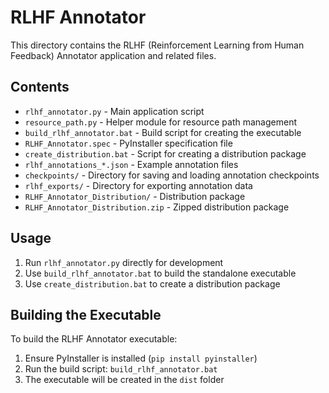 # RLHF Annotator

This directory contains the RLHF (Reinforcement Learning from Human Feedback) Annotator application and related files.

## Contents

- `rlhf_annotator.py` - Main application script
- `resource_path.py` - Helper module for resource path management
- `build_rlhf_annotator.bat` - Build script for creating the executable
- `RLHF_Annotator.spec` - PyInstaller specification file
- `create_distribution.bat` - Script for creating a distribution package
- `rlhf_annotations_*.json` - Example annotation files
- `checkpoints/` - Directory for saving and loading annotation checkpoints
- `rlhf_exports/` - Directory for exporting annotation data
- `RLHF_Annotator_Distribution/` - Distribution package
- `RLHF_Annotator_Distribution.zip` - Zipped distribution package

## Usage

1. Run `rlhf_annotator.py` directly for development
2. Use `build_rlhf_annotator.bat` to build the standalone executable
3. Use `create_distribution.bat` to create a distribution package

## Building the Executable

To build the RLHF Annotator executable:

1. Ensure PyInstaller is installed (`pip install pyinstaller`)
2. Run the build script: `build_rlhf_annotator.bat`
3. The executable will be created in the `dist` folder 